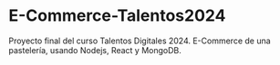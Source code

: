 # E-Commerce-Talentos2024
Proyecto final del curso Talentos Digitales 2024. E-Commerce de una pastelería, usando Nodejs, React y MongoDB.
